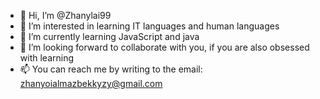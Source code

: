 - 👋 Hi, I’m @Zhanylai99
- 👀 I’m interested in learning IT languages and human languages
- 🌱 I’m currently learning JavaScript and java
- 💞️ I’m looking forward to collaborate with you, if you are also obsessed with learning 
- 📫 You can reach me by writing to the email: zhanyoialmazbekkyzy@gmail.com

<!---
Zhanylai99/Zhanylai99 is a ✨ special ✨ repository because its `README.md` (this file) appears on your GitHub profile.
You can click the Preview link to take a look at your changes.
--->

